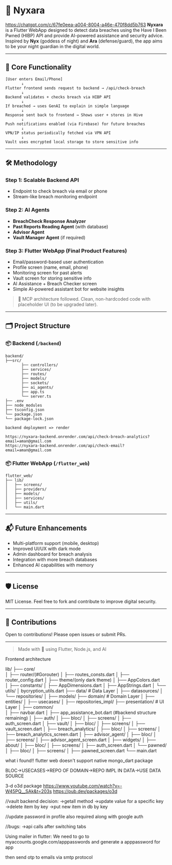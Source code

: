 # 🌌 Nyxara
https://chatgpt.com/c/67fe0eea-a004-8004-a46e-470f8dd5b763
**Nyxara** is a Flutter WebApp designed to detect data breaches using the Have I Been Pwned (HIBP) API and provide AI-powered assistance and security advice. Inspired by **Nyx** (goddess of night) and **Ara** (defense/guard), the app aims to be your night guardian in the digital world.

---

## 🧠 Core Functionality

```
[User enters Email/Phone]
       ↓
Flutter frontend sends request to backend → /api/check-breach
       ↓
Backend validates + checks breach via HIBP API
       ↓
If breached → uses GenAI to explain in simple language
       ↓
Response sent back to frontend → Shows user + stores in Hive
       ↓
Push notifications enabled (via Firebase) for future breaches
       ↓
VPN/IP status periodically fetched via VPN API
       ↓
Vault uses encrypted local storage to store sensitive info
```

---

## 🛠️ Methodology

### Step 1: Scalable Backend API
- Endpoint to check breach via email or phone
- Stream-like breach monitoring endpoint

### Step 2: AI Agents
- **BreachCheck Response Analyzer**
- **Past Reports Reading Agent** (with database)
- **Advisor Agent**
- **Vault Manager Agent** (if required)

### Step 3: Flutter WebApp (Final Product Features)
- Email/password-based user authentication
- Profile screen (name, email, phone)
- Monitoring screen for past alerts
- Vault screen for storing sensitive info
- AI Assistance + Breach Checker screen
- Simple AI-powered assistant bot for website insights

> 🧩 MCP architecture followed. Clean, non-hardcoded code with placeholder UI (to be upgraded later).

---

## 🗂️ Project Structure

### 📦 Backend (`/backend`)
```
backend/
├──src/
       ├── controllers/
       ├── services/
       ├── routes/
       ├── models/
       ├── sockets/
       ├── ai_agents/
       ├── app.ts
       └── server.ts
├── .env
├── node_modules
├── tsconfig.json
└── package.json
└── package-lock.json

backend deployment => render

https://nyxara-backend.onrender.com/api/check-breach-analytics?email=aman@gmail.com
https://nyxara-backend.onrender.com/api/check-email?email=aman@gmail.com
```

### 📦 Flutter WebApp (`/flutter_web`)
```
flutter_web/
├── lib/
│   ├── screens/
│   ├── providers/
│   ├── models/
│   ├── services/
│   ├── utils/
│   └── main.dart
```

---

## 📬 Future Enhancements

- Multi-platform support (mobile, desktop)
- Improved UI/UX with dark mode
- Admin dashboard for breach analysis
- Integration with more breach databases
- Enhanced AI capabilities with memory

---

## 🛡️ License

MIT License. Feel free to fork and contribute to improve digital security.

---

## 💬 Contributions

Open to contributions! Please open issues or submit PRs.

---

> Made with 💙 using Flutter, Node.js, and AI


Frontend architecture

lib/
├── core/                  
│   ├── router/(#Gorouter)
│      ├── routes_consts.dart
│      ├── router_config.dart
│   ├── theme/(only dark theme)
│      ├── AppColors.dart       
│   ├── constants/
│      ├── AppDimensions.dart
│      ├── AppStrings.dart
│   └── utils/
│             bycryption_utils.dart
├── data/                  # Data Layer
│   ├── datasources/
│   └── repositories/
│   ├── models/
├── domain/                # Domain Layer
│   ├── entities/
│   ├── usecases/
│   ├── repositories_impl/
├── presentation/          # UI Layer
│   ├── common/            
│      ├── navbar.dart
│      ├── app_assistance_bot.dart  (#backend structure remaining)
│   ├── auth/
│      ├── bloc/
│      ├── screens/
│             ├── auth_screen.dart
│   ├── vault/
│      ├── bloc/
│      ├── screens/
│             ├── vault_screen.dart
│   ├── breach_analytics/
│      ├── bloc/
│      ├── screens/
│             ├── breach_analytics_screen.dart
│   ├── advisor_agent/
│      ├── bloc/
│      ├── screens/
│             ├── advisor_agent_screen.dart
│      ├── widgets/
│   ├── about/
│      ├── bloc/
│      ├── screens/
│             ├── auth_screen.dart
│   └── pawned/
│      ├── bloc/
│      ├── screens/
│             ├── pawned_screen.dart
└── main.dart


what i found!!
flutter web doesn't support native mongo_dart package

BLOC->USECASES->REPO OF DOMAIN->REPO IMPL IN DATA->USE DATA SOURCE


3-d 
o3d package
https://www.youtube.com/watch?v=-W45PQ__SAk&t=203s
https://pub.dev/packages/o3d




//vault backend decision:
->getall method
->update value for a specific key
->delete item by key
->put new item in db by key

//update password in profile also required along with google auth


//bugs:
->api calls after switching tabs



Using mailer in flutter:
We need to go to myaccounts.google.com/apppasswords
and generate a apppassword for app

then send otp to emails via smtp protocol